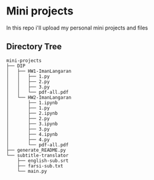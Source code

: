 
# Mini projects

In this repo i'll upload my personal mini projects and files

## Directory Tree

```
mini-projects
├── DIP
│   ├── HW1-ImanLangaran
│   │   ├── 1.py
│   │   ├── 2.py
│   │   ├── 3.py
│   │   └── pdf-all.pdf
│   └── HW2-ImanLangaran
│       ├── 1.ipynb
│       ├── 1.py
│       ├── 2.ipynb
│       ├── 2.py
│       ├── 3.ipynb
│       ├── 3.py
│       ├── 4.ipynb
│       ├── 4.py
│       └── pdf-all.pdf
├── generate_README.py
└── subtitle-translator
    ├── english-sub.srt
    ├── farsi-sub.txt
    └── main.py
```